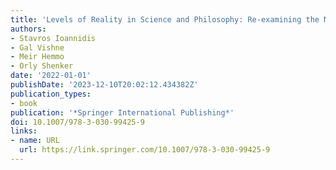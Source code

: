 ```yaml
---
title: 'Levels of Reality in Science and Philosophy: Re-examining the Multi-level Structure of Reality'
authors:
- Stavros Ioannidis
- Gal Vishne
- Meir Hemmo
- Orly Shenker
date: '2022-01-01'
publishDate: '2023-12-10T20:02:12.434382Z'
publication_types:
- book
publication: '*Springer International Publishing*'
doi: 10.1007/978-3-030-99425-9
links:
- name: URL
  url: https://link.springer.com/10.1007/978-3-030-99425-9
---
```

